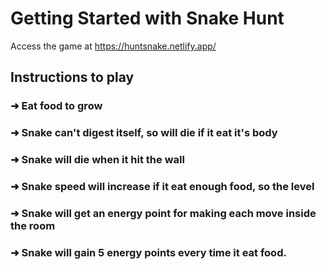 # Getting Started with Snake Hunt

Access the game at https://huntsnake.netlify.app/
## Instructions to play

### ➜ Eat food to grow
### ➜ Snake can't digest itself, so will die if it eat it's body
### ➜ Snake will die when it hit the wall
### ➜ Snake speed will increase if it eat enough food, so the level
### ➜  Snake will get an energy point for making each move inside the room
### ➜  Snake will gain 5 energy points every time it eat food.
